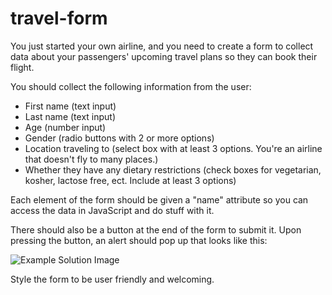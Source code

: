 # travel-form

You just started your own airline, and you need to create a form to collect data about your passengers' upcoming travel plans so they can book their flight.

You should collect the following information from the user:

- First name (text input)
- Last name (text input)
- Age (number input)
- Gender (radio buttons with 2 or more options)
- Location traveling to (select box with at least 3 options. You're an airline that doesn't fly to many places.)
- Whether they have any dietary restrictions (check boxes for vegetarian, kosher, lactose free, ect. Include at least 3 options)

Each element of the form should be given a "name" attribute so you can access the data in JavaScript and do stuff with it.

There should also be a button at the end of the form to submit it. Upon pressing the button, an alert should pop up that looks like this:

![Example Solution Image](https://www.notion.so/image/https%3A%2F%2Fcoursework.vschool.io%2Fcontent%2Fimages%2F2016%2F04%2FScreen-Shot-2016-04-22-at-12-20-48-PM.png?table=block&id=b7712b97-7e9a-41d1-a688-0deac6a8c3eb&spaceId=6aef2f33-de49-4357-824c-927199bca931&width=2000&userId=db19a4b9-b40a-4821-a995-7c88143ed880&cache=v2)

Style the form to be user friendly and welcoming.
